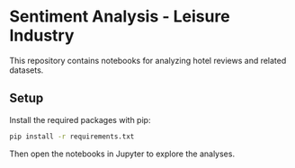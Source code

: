 # Sentiment Analysis - Leisure Industry

This repository contains notebooks for analyzing hotel reviews and related datasets.

## Setup

Install the required packages with pip:

```bash
pip install -r requirements.txt
```

Then open the notebooks in Jupyter to explore the analyses.
